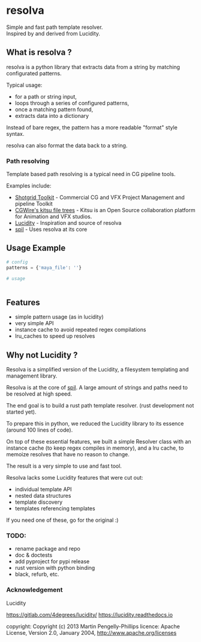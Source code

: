 
# resolva

Simple and fast path template resolver.  
Inspired by and derived from Lucidity.


## What is resolva ?

resolva is a python library that extracts data from a string by matching configurated patterns.

Typical usage:
- for a path or string input,
- loops through a series of configured patterns, 
- once a matching pattern found, 
- extracts data into a dictionary

Instead of bare regex, the pattern has a more readable "format" style syntax.  

resolva can also format the data back to a string.

### Path resolving

Template based path resolving is a typical need in CG pipeline tools.

Examples include:

- [Shotgrid Toolkit](https://github.com/shotgunsoftware/tk-config-default/blob/master/core/templates.yml) - Commercial CG and VFX Project Management and pipeline Toolkit
- [CGWire's kitsu file trees](https://zou.cg-wire.com/file_trees) - Kitsu is an Open Source collaboration platform for Animation and VFX studios. 
- [Lucidity](https://gitlab.com/4degrees/lucidity) - Inspiration and source of resolva
- [spil](https://github.com/MichaelHaussmann/spil) - Uses resolva at its core


## Usage Example

```python
# config
patterns = {'maya_file': ''}

# usage



```

## Features

- simple pattern usage (as in lucidity)
- very simple API
- instance cache to avoid repeated regex compilations
- lru_caches to speed up resolves


## Why not Lucidity ?

Resolva is a simplified version of the Lucidity, a filesystem templating and management library.

Resolva is at the core of [spil](https://github.com/MichaelHaussmann/spil).
A large amount of strings and paths need to be resolved at high speed.

The end goal is to build a rust path template resolver.
(rust development not started yet).

To prepare this in python, we reduced the Lucidity library to its essence (around 100 lines of code).

On top of these essential features, we built a simple Resolver class with an instance cache (to keep regex compiles in memory), and a lru cache, to memoize resolves that have no reason to change.

The result is a very simple to use and fast tool.

Resolva lacks some Lucidity features that were cut out:

- individual template API
- nested data structures
- template discovery
- templates referencing templates

If you need one of these, go for the original :)


### TODO: 
- rename package and repo
- doc & doctests
- add pyproject for pypi release
- rust version with python binding
- black, refurb, etc.


### Acknowledgement

Lucidity

https://gitlab.com/4degrees/lucidity/
https://lucidity.readthedocs.io

copyright: Copyright (c) 2013 Martin Pengelly-Phillips
licence: Apache License, Version 2.0, January 2004, http://www.apache.org/licenses

